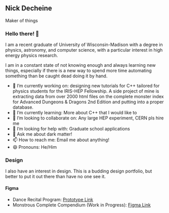 ## Nick Decheine
Maker of things

### Hello there! 👋

<!--
**decheine/decheine** is a ✨ _special_ ✨ repository because its `README.md` (this file) appears on your GitHub profile.

Here are some ideas to get you started:

- 🔭 I’m currently working on ...
- 🌱 I’m currently learning ...
- 👯 I’m looking to collaborate on ...
- 🤔 I’m looking for help with ...
- 💬 Ask me about ...
- 📫 How to reach me: ...
- 😄 Pronouns: ...
- ⚡ Fun fact: ...
-->



I am a recent graduate of University of Wisconsin-Madison with a degree in physics, astronomy, and computer science, with a particular interest in high energy physics research. 

I am in a constant state of not knowing enough and always learning new things, especially if there is a new way to spend more time automating something than be caught dead doing it by hand. 


- 🔭 I’m currently working on: designing new tutorials for C++ tailored for physics students for the IRIS-HEP Fellowship. A side project of mine is extracting data from over 2000 html files on the complete monster index for Advanced Dungeons & Dragons 2nd Edition and putting into a proper database. 
- 🌱 I’m currently learning: More about C++ that I would like to
- 👯 I’m looking to collaborate on: Any large HEP experiment, CERN pls hire me 
- 🤔 I’m looking for help with: Graduate school applications
- 💬 Ask me about dark matter!
- 📫 How to reach me: Email me about anything!
- 😄 Pronouns: He/Him

<!-- - ⚡ Fun fact: Not so much a fun fact but a proverb I just came up with: you do not need to reinvent the wheel to get it to work, but the inventors of the wheel were likely unaware of the exact geometric priciples behind _why_ it works. (this being because the sliding frictional surfaces, the bearing and axel, travel a small fraction of the distance that would be traveled by just dragging the load, resulting in a fraction of work done.) The point of this is that in order to truly understand the truth behind mechanisms in our world it takes almost as much effort as reinventing them. -->


### Design

I also have an interest in design. This is a budding design portfolio, but better to put it out there than have no one see it. 

#### Figma

- Dance Recital Program: [Prototype Link](https://www.figma.com/proto/7ugA2eih0tBYD2w3xav1IA/Design-Mockups?page-id=0%3A1&node-id=6%3A2001&viewport=241%2C48%2C4&scaling=contain&starting-point-node-id=6%3A2001)
- Monstrous Complete Compendium (Work in Progress): [Figma Link](https://www.figma.com/file/DEAPm5NaxYV7St8mjeCH8F/Monstrous-Compendium?node-id=0%3A1) 

